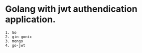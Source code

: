 # Golang with jwt authendication application.

    1. Go
    2. gin-gonic
    3. mongo
    4. go-jwt
